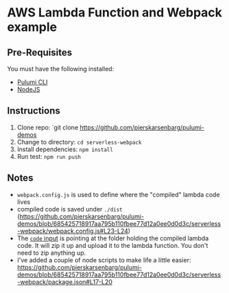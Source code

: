 # AWS Lambda Function and Webpack example

## Pre-Requisites

You must have the following installed: 

- [Pulumi CLI](https://www.pulumi.com/docs/get-started/install/)
- [NodeJS](https://nodejs.org/en/)

## Instructions

1. Clone repo: `git clone https://github.com/pierskarsenbarg/pulumi-demos
1. Change to directory: `cd serverless-webpack`
1. Install dependencies: `npm install`
1. Run test: `npm run push`

## Notes

- `webpack.config.js` is used to define where the "compiled" lambda code lives
- compiled code is saved under `./dist` (https://github.com/pierskarsenbarg/pulumi-demos/blob/685425718917aa795b110fbee77d12a0ee0d0d3c/serverless-webpack/webpack.config.js#L23-L24)
- The [`code` input](https://github.com/pierskarsenbarg/pulumi-demos/blob/685425718917aa795b110fbee77d12a0ee0d0d3c/serverless-webpack/index.ts#L11-L13) is pointing at the folder holding the compiled lambda code. It will zip it up and upload it to the lambda function. You don't need to zip anything up.
- I've added a couple of node scripts to make life a little easier: https://github.com/pierskarsenbarg/pulumi-demos/blob/685425718917aa795b110fbee77d12a0ee0d0d3c/serverless-webpack/package.json#L17-L20